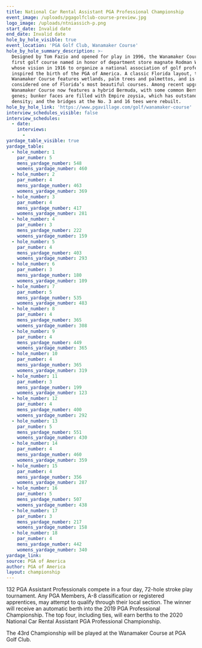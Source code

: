 ```yaml
---
title: National Car Rental Assistant PGA Professional Championship
event_image: /uploads/pgagolfclub-course-preview.jpg
logo_image: /uploads/ntniassich-p.png
start_date: Invalid date
end_date: Invalid date
hole_by_hole_visible: true
event_location: 'PGA Golf Club, Wanamaker Course'
hole_by_hole_summary_description: >-
  Designed by Tom Fazio and opened for play in 1996, the Wanamaker Course is the
  first golf course named in honor of department store magnate Rodman Wanamaker,
  whose vision in 1916 to organize a national association of golf professionals
  inspired the birth of the PGA of America. A classic Florida layout, the
  Wanamaker Course features wetlands, palm trees and palmettos, and is
  considered one of Florida’s most beautiful courses. Among recent upgrades, the
  Wanamaker Course now features a hybrid Bermuda, with some common Bermuda
  genes; bunker faces are filled with Empire zoysia, which has outstanding
  density; and the bridges at the No. 3 and 16 tees were rebuilt.
hole_by_hole_link: 'https://www.pgavillage.com/golf/wanamaker-course'
interview_schedules_visible: false
interview_schedules:
  - date:
    interviews:
      -
yardage_table_visible: true
yardage_table:
  - hole_number: 1
    par_number: 5
    mens_yardage_number: 548
    womens_yardage_number: 460
  - hole_number: 2
    par_number: 4
    mens_yardage_number: 463
    womens_yardage_number: 369
  - hole_number: 3
    par_number: 4
    mens_yardage_number: 417
    womens_yardage_number: 281
  - hole_number: 4
    par_number: 3
    mens_yardage_number: 222
    womens_yardage_number: 159
  - hole_number: 5
    par_number: 4
    mens_yardage_number: 403
    womens_yardage_number: 293
  - hole_number: 6
    par_number: 3
    mens_yardage_number: 180
    womens_yardage_number: 109
  - hole_number: 7
    par_number: 5
    mens_yardage_number: 535
    womens_yardage_number: 483
  - hole_number: 8
    par_number: 4
    mens_yardage_number: 365
    womens_yardage_number: 308
  - hole_number: 9
    par_number: 4
    mens_yardage_number: 449
    womens_yardage_number: 365
  - hole_number: 10
    par_number: 4
    mens_yardage_number: 365
    womens_yardage_number: 319
  - hole_number: 11
    par_number: 3
    mens_yardage_number: 199
    womens_yardage_number: 123
  - hole_number: 12
    par_number: 4
    mens_yardage_number: 400
    womens_yardage_number: 292
  - hole_number: 13
    par_number: 5
    mens_yardage_number: 551
    womens_yardage_number: 430
  - hole_number: 14
    par_number: 4
    mens_yardage_number: 460
    womens_yardage_number: 359
  - hole_number: 15
    par_number: 4
    mens_yardage_number: 356
    womens_yardage_number: 287
  - hole_number: 16
    par_number: 5
    mens_yardage_number: 507
    womens_yardage_number: 438
  - hole_number: 17
    par_number: 3
    mens_yardage_number: 217
    womens_yardage_number: 158
  - hole_number: 18
    par_number: 4
    mens_yardage_number: 442
    womens_yardage_number: 340
yardage_link:
source: PGA of America
author: PGA of America
layout: championship
---
```


132 PGA Assistant Professionals compete in a four day, 72-hole stroke play tournament. Any PGA Members, A-8 classification or registered apprentices, may attempt to qualify through their local section. The winner will receive an automatic berth into the 2019 PGA Professional Championship. The top four, including ties, will earn berths to the 2020 National Car Rental Assistant PGA Professional Championship.

The 43rd Championship will be played at the Wanamaker Course at PGA Golf Club.